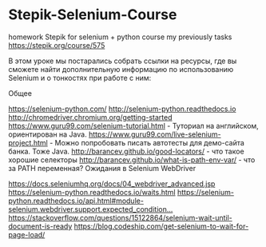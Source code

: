 # Stepik-Selenium-Course
homework Stepik for selenium + python course
my previously tasks
https://stepik.org/course/575

В этом уроке мы постарались собрать ссылки на ресурсы, где вы сможете найти дополнительную информацию по использованию Selenium и о тонкостях при работе с ним:

Общее

https://selenium-python.com/
http://selenium-python.readthedocs.io
http://chromedriver.chromium.org/getting-started﻿
﻿https://www.guru99.com/selenium-tutorial.html - ﻿Туториал на английском, ориентирован на Java.﻿
https://www.guru99.com/live-selenium-project.html - ﻿Можно попробовать писать автотесты для демо-сайта ﻿банка. Тоже Java.
http://barancev.github.io/good-locators/ - что такое хорошие селекторы
http://barancev.github.io/what-is-path-env-var/ - что за PATH переменная? 
Ожидания в Selenium WebDriver

https://docs.seleniumhq.org/docs/04_webdriver_advanced.jsp
https://selenium-python.readthedocs.io/waits.html﻿
https://selenium-python.readthedocs.io/api.html#module-selenium.webdriver.support.expected_condition...﻿
https://stackoverflow.com/questions/15122864/selenium-wait-until-document-is-ready
https://blog.codeship.com/get-selenium-to-wait-for-page-load/
